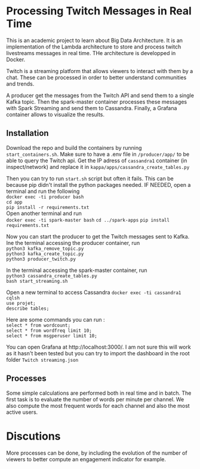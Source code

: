 # Processing Twitch Messages in Real Time

This is an academic project to learn about Big Data Architecture. It is an implementation of the Lambda architecture to store and process twitch livestreams messages in real time. THe architecture is developped in Docker.

Twitch is a streaming platform that allows viewers to interact with them by a chat. These can be processed in order to better understand communities and trends.

A producer get the messages from the Twitch API and send them to a single Kafka topic. Then the spark-master container processes these messages with Spark Streaming and send them to Cassandra. Finally, a Grafana container allows to visualize the results.

## Installation
Download the repo and build the containers by running ```start_containers.sh```.
Make sure to have a .env file in ```/producer/app/``` to be able to query the Twitch api.
Get the IP adress of ```cassandra1``` container (in inspect/network) and replace it in ```kappa/apps/cassandra_create_tables.py```

Then you can try to run ```start.sh``` script but often it fails. This can be because pip didn't install the python packages needed.
IF NEEDED, open a terminal and run the following    
```docker exec -ti producer bash```     
```cd app```       
```pip install -r requirements.txt```   
Open another terminal and run   
```docker exec -ti spark-master bash``` 
```cd ../spark-apps``` 
```pip install requirements.txt```  

Now you can start the producer to get the Twitch messages sent to Kafka. Ine the terminal accessing the producer container, run     
```python3 kafka_remove_topic.py```     
```python3 kafka_create_topic.py```     
```python3 producer_twitch.py```    

In the terminal accessing the spark-master container, run   
```python3 cassandra_create_tables.py```    
```bash start_streaming.sh```   

Open a new terminal to access Cassandra 
```docker exec -ti cassandra1 cqlsh```  
```use projet;```   
```describe tables;```  
    
Here are some commands you can run :    
```select * from wordcount;```  
```select * from wordfreq limit 10;```  
```select * from msgperuser limit 10;```    

You can open Grafana at http://localhost:3000/. I am not sure this will work as it hasn't been tested but you can try to import the dashboard in the root folder ```Twitch streaming.json```

## Processes
Some simple calculations are performed both in real time and in batch. The first task is to evaluate the number of words per minute per channel. We also compute the most frequent words for each channel and also the most active users.

# Discutions
More processes can be done, by including the evolution of the number of viewers to better compute an engagement indicator for example.